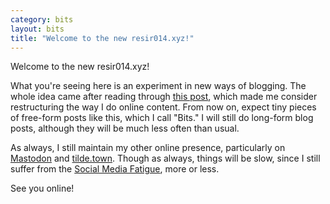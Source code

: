 ```yaml
---
category: bits
layout: bits
title: "Welcome to the new resir014.xyz!"
---
```


Welcome to the new resir014.xyz!

What you're seeing here is an experiment in new ways of blogging. The whole idea came after reading through [this post](https://duncanstephen.co.uk/why-its-time-to-reclaim-our-digital-lives/), which made me consider restructuring the way I do online content. From now on, expect tiny pieces of free-form posts like this, which I call "Bits." I will still do long-form blog posts, although they will be much less often than usual.

As always, I still maintain my other online presence, particularly on [Mastodon](https://tilde.town/~resir014/mastodon) and [tilde.town](https://tilde.town/~resir014). Though as always, things will be slow, since I still suffer from the [Social Media Fatigue](/posts/2017/02/13/the-social-media-fatigue/), more or less.

See you online!
